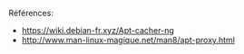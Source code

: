Références: 

- https://wiki.debian-fr.xyz/Apt-cacher-ng
- http://www.man-linux-magique.net/man8/apt-proxy.html
